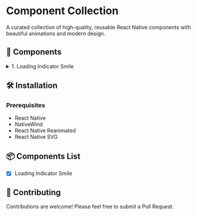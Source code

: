 # Component Collection

A curated collection of high-quality, reusable React Native components with beautiful animations and modern design.

## 🎨 Components

<details>
<summary>1. Loading Indicator Smile</summary>

**Description**: A playful, animated loading indicator with a smiley face that transforms during the loading process.

**Preview**:
![Loading Indicator Smile](assets/gifs/loading-indicator-smile.gif)

**Features**:

- Smooth, engaging animation
- Customizable size
- Gradient background
- Responsive design

</details>

## 🛠 Installation

### Prerequisites

- React Native
- NativeWind
- React Native Reanimated
- React Native SVG

## 📦 Components List

- [X] Loading Indicator Smile

## 🤝 Contributing

Contributions are welcome! Please feel free to submit a Pull Request.
